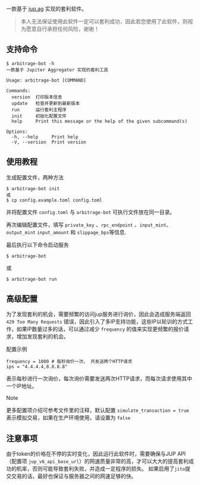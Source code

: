 一款基于 [jup.ag](https://jup.ag/) 实现的套利软件。

> 本人无法保证使用此软件一定可以套利成功，因此若您使用了此软件，则视为愿意自行承担任何风险，谢谢！

## 支持命令

```shell
$ arbitrage-bot -h
一款基于 Jupiter Aggregator 实现的套利工具

Usage: arbitrage-bot [COMMAND]

Commands:
  version  打印版本信息
  update   检查并更新到最新版本
  run      运行套利主程序
  init     初始化配置文件
  help     Print this message or the help of the given subcommand(s)

Options:
  -h, --help     Print help
  -V, --version  Print version
```

## 使用教程

生成配置文件，两种方法

```shell
$ arbitrage-bot init
或
$ cp config.example.toml config.toml
```

并将配置文件 `config.toml` 与 `arbitrage-bot` 可执行文件放在同一目录。

再次编辑配置文件，填写 `private_key` 、`rpc_endpoint`
、`input_mint`、`output_mint` `input_amount` 和 `slippage_bps`等信息.

最后执行以下命令启动服务

```shell
$ arbitrage-bot
```

或

```shell
$ arbitrage-bot run
```

## 高级配置

为了发现套利的机会，需要频繁的访问jup服务进行询价，因此会造成服务端返回 `429 Too Many Requests` 错误，因此引入了多IP支持功能，这些IP以轮训的方式工作，如果IP数量过多的话，可以通过减少 `frequency` 的值来实现更频繁的报价请求，增加发现套利的机会。

配置示例

```
frequency = 1000 # 每秒询价一次， 共发送两个HTTP请求
ips = "4.4.4.4,8.8.8.8"
```

表示每秒进行一次询价，每次询价需要发送两次HTTP请求，而每次请求使用其中一个IP地址。


> [!NOTE]
> 更多配置项介绍可参考文件里的注释，默认配置 `simulate_transaction = true` 表示模拟交易，如果在生产环境使用，请设置为 `false`

## 注意事项

由于token的价格在不停的实时变化，因此运行此软件时，需要确保与JUP API（配置项
`jup_v6_api_base_url`）的网速质量非常的高，才可以大大的提高套利成功的机率，否则可能导致套利失败，并造成一定程序的损失。
如果启用了`jito`提交交易的话，最好也保证与服务器之间的网速足够的快。
